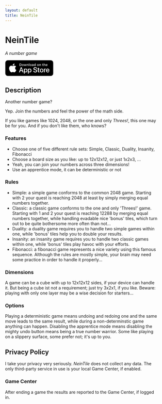 ```yaml
---
layout: default
title: NeinTile
---
```


# NeinTile

*A number game*

[![App Store Download Link](assets/app-store-badge.png)](https://apps.apple.com/app/nein-tile/id1518189085)

## Description

Another number game?

Yep. Join the numbers and feel the power of the math side.

If you like games like 1024, 2048, or the one and only *Threes!*, this one may be for you. And if you don't like them, who knows?

### Features

- Choose one of five different rule sets: Simple, Classic, Duality, Insanity, Fibonacci
- Choose a board size as you like: up to 12x12x12, or just 1x2x3, ...
- Yeah, you can join your numbers across three dimensions!
- Use an apprentice mode, it can be deterministic or not

### Rules

- Simple: a simple game conforms to the common 2048 game. Starting with 2 your quest is reaching 2048 at least by simply merging equal numbers together.
- Classic: a classic game conforms to the one and only 'Threes!' game. Starting with 1 and 2 your quest is reaching 12288 by merging equal numbers together, while handling evadable nice 'bonus' tiles, which turn out to be quite bothersome more often than not...
- Duality: a duality game requires you to handle two simple games within one, while 'bonus' tiles help you to double your results.
- Insanity: an insanity game requires you to handle two classic games within one, while 'bonus' tiles play havoc with your efforts.
- Fibonacci: a fibonacci game represents a nice variety using this famous sequence. Although the rules are mostly simple, your brain may need some practice in order to handle it properly...

### Dimensions

A game can be a cube with up to 12x12x12 sides, if your device can handle it. But being a cube ist not a requirement; just try 3x2x1, if you like. Beware: playing with only one layer may be a wise decision for starters...

### Options

Playing a deterministic game means undoing and redoing one and the same move leads to the same result, while during a non-determinstic game anything can happen. Disabling the apprentice mode means disabling the mighty undo button means being a true number warrior. Some like playing on a slippery surface, some prefer not; it's up to you.


## Privacy Policy

I take your privacy very seriously. *NeinTile* does not collect any data. The only third-party service in use is your local Game Center, if enabled.

### Game Center

After ending a game the results are reported to the Game Center, if logged in.
